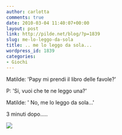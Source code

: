 ```yaml
---
author: carlotta
comments: true
date: 2010-03-04 11:40:07+00:00
layout: post
link: http://pilde.net/blog/?p=1839
slug: me-lo-leggo-da-sola
title: .. me lo leggo da sola...
wordpress_id: 1839
categories:
- Giochi
---
```


Matilde: 'Papy mi prendi il libro delle favole?'

P: 'Si, vuoi che te ne leggo una?'

Matilde: ' No, me lo leggo da sola...'

3 minuti dopo.....

![](http://pilde.net/blog/wp-content/uploads/2010/03/dasola.jpg)



